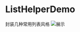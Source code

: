 # ListHelperDemo
封装几种常用列表风格
![展示](https://github.com/cunmin/ListHelperDemo/blob/master/i2j0u-4gf61.gif)
